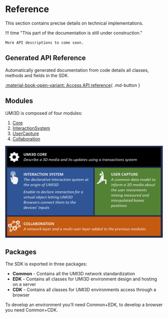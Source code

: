 # Reference

This section contains precise details on technical implementations.

!!! time "This part of the documentation is still under construction."

    More API descriptions to come soon.

## Generated API Reference

Automatically generated documentation from code details all classes, methods and fields in the SDK.

[:material-book-open-variant: Access API reference](https://umi3d.github.io/UMI3D-SDK/index.html){ .md-button }

## Modules

UMI3D is composed of four modules:

1. [Core](./Core)
2. [InteractionSystem](./Interaction-System)
3. [UserCapture](./UserCapture)
4. [Collaboration](./Collaboration)

![image.png](./img/architecture.png)

## Packages

The SDK is exported in three packages:

- **Common** - Contains all the UMI3D network standardization
- **EDK** - Contains all classes for UMI3D environment design and hosting on a server
- **CDK** - Contains all classes for UMI3D environments access through a browser

To develop an environment you'll need Common+EDK, to develop a browser you need Common+CDK.
